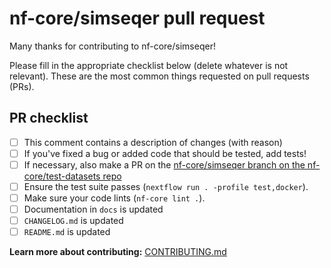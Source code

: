 # nf-core/simseqer pull request

Many thanks for contributing to nf-core/simseqer!

Please fill in the appropriate checklist below (delete whatever is not relevant).
These are the most common things requested on pull requests (PRs).

## PR checklist

- [ ] This comment contains a description of changes (with reason)
- [ ] If you've fixed a bug or added code that should be tested, add tests!
- [ ] If necessary, also make a PR on the [nf-core/simseqer branch on the nf-core/test-datasets repo](https://github.com/nf-core/test-datasets/pull/new/nf-core/simseqer)
- [ ] Ensure the test suite passes (`nextflow run . -profile test,docker`).
- [ ] Make sure your code lints (`nf-core lint .`).
- [ ] Documentation in `docs` is updated
- [ ] `CHANGELOG.md` is updated
- [ ] `README.md` is updated

**Learn more about contributing:** [CONTRIBUTING.md](https://github.com/nf-core/simseqer/tree/master/.github/CONTRIBUTING.md)